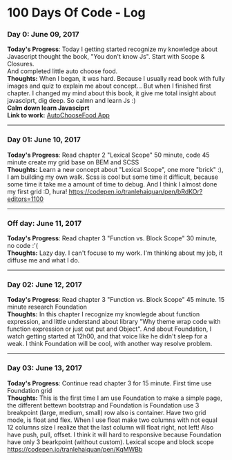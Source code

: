 # 100 Days Of Code - Log

### Day 0: June 09, 2017

**Today's Progress**: Today I getting started recognize my knowledge about Javascript thought the book, "You don't know Js". Start with Scope & Closures.<br>
And completed little auto choose food.  <br>
**Thoughts:** When I began, it was hard. Because I usually read book with fully images and quiz to explain me about concept...
But when I finished first chapter. I changed my mind about this book, it give me total insight about javasciprt, dig deep.
So calmn and learn Js :) <br>
**Calm down learn Javasciprt**<br>
**Link to work:** [AutoChooseFood App](https://codepen.io/tranlehaiquan/pen/KqwEVb)
<hr>

### Day 01: June 10, 2017

**Today's Progress**: Read chapter 2 "Lexical Scope" 50 minute, code 45 minute create my grid base on BEM and SCSS <br>
**Thoughts:** Learn a new concept about "Lexical Scope", one more "brick" :), I am building my own walk. Scss is cool but some time it difficult, because some time it take me a amount of time to debug. And I think I almost done my first grid :D, hura!
https://codepen.io/tranlehaiquan/pen/bRdKOr?editors=1100
<hr>

### Off day: June 11, 2017

**Today's Progress**: Read chapter 3 "Function vs. Block Scope" 30 minute, no code :'( <br>
**Thoughts:** Lazy day. I can't focuse to my work. I'm thinking about my job, it diffuse me and what I do.
<hr>

### Day 02: June 12, 2017

**Today's Progress**: Read chapter 3 "Function vs. Block Scope" 45 minute. 15 minute research Foundation  <br>
**Thoughts:** In this chapter I recognize my knowlegde about function expression, and little understand about
library "Why theme wrap code with function expression or just out put and Object". And about Foundation, I watch getting started at 12h00, and that voice like he didn't sleep for a weak. I think Foundation will be cool, with another way resolve problem.
<hr>

### Day 03: June 13, 2017

**Today's Progress**: Continue read chapter 3 for 15 minute. First time use Foundation grid <br>
**Thoughts:** This is the first time I am use Foundation to make a simple page, the different bettewn bootstrap and Foundation is Foundation use 3 breakpoint (large, medium, small) row also is container.
Have two grid mode, is float and flex. When I use float make two columns with not equal 12 columns size I realize that the last column will float right, not left!
Also have push, pull, offset. I think it will hard to responsive because Foundation have only 3 bearkpoint (without custom).
Lexical scope and block scope
https://codepen.io/tranlehaiquan/pen/KqMWBb
